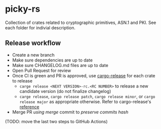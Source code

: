 # picky-rs

Collection of crates related to cryptographic primitives, ASN.1 and PKI.
See each folder for indivial description.

## Release workflow

- Create a new branch
- Make sure dependencies are up to date
- Make sure CHANGELOG.md files are up to date
- Open Pull Request for review
- Once CI is green and PR is approved, use [cargo-release](https://github.com/crate-ci/cargo-release) for each crate to release
	- `carge release <NEXT VERSION>-rc.<RC NUMBER>` to release a new candidate version (do not finalize changelog)
	- `carge release`, `cargo release patch`, `cargo release minor`, or `cargo release major` as appropriate otherwise. Refer to cargo-release's [reference](https://github.com/crate-ci/cargo-release/blob/master/docs/reference.md)
- Merge PR _using merge_ commit to _preserve commits hash_

(TODO: move the last two steps to GitHub Actions)
